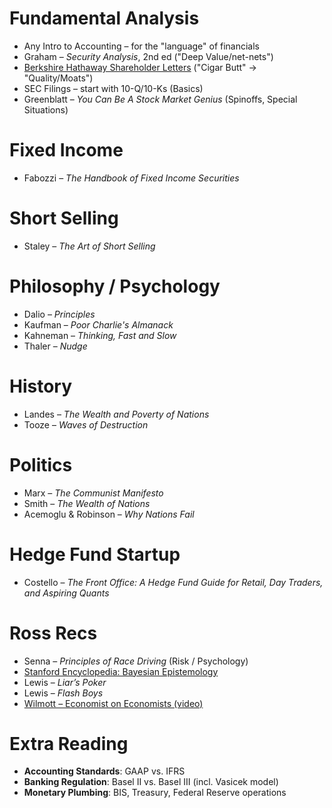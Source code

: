 # Fundamental Analysis
- Any Intro to Accounting – for the "language" of financials
- Graham – *Security Analysis*, 2nd ed ("Deep Value/net-nets")
- [Berkshire Hathaway Shareholder Letters](https://www.berkshirehathaway.com/letters/letters.html) ("Cigar Butt" → "Quality/Moats")
- SEC Filings – start with 10-Q/10-Ks (Basics)
- Greenblatt – *You Can Be A Stock Market Genius* (Spinoffs, Special Situations)

# Fixed Income
- Fabozzi – *The Handbook of Fixed Income Securities*

# Short Selling
- Staley – *The Art of Short Selling*

# Philosophy / Psychology
- Dalio – *Principles*
- Kaufman – *Poor Charlie's Almanack*
- Kahneman – *Thinking, Fast and Slow*
- Thaler – *Nudge*

# History
- Landes – *The Wealth and Poverty of Nations*
- Tooze – *Waves of Destruction*

# Politics
- Marx – *The Communist Manifesto*
- Smith – *The Wealth of Nations*
- Acemoglu & Robinson – *Why Nations Fail*

# Hedge Fund Startup
- Costello – *The Front Office: A Hedge Fund Guide for Retail, Day Traders, and Aspiring Quants*

# Ross Recs
- Senna – *Principles of Race Driving* (Risk / Psychology)
- [Stanford Encyclopedia: Bayesian Epistemology](https://plato.stanford.edu/entries/epistemology-bayesian/)
- Lewis – *Liar’s Poker*
- Lewis – *Flash Boys*
- [Wilmott – Economist on Economists (video)](https://youtu.be/YYQXPnbWnaM?si=9PKzu7ORIVn2TEr4)

# Extra Reading
- **Accounting Standards**: GAAP vs. IFRS
- **Banking Regulation**: Basel II vs. Basel III (incl. Vasicek model)
- **Monetary Plumbing**: BIS, Treasury, Federal Reserve operations
